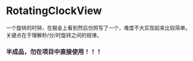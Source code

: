 # RotatingClockView
一个旋转的时钟，在掘金上看到然后仿照写了一个，难度不大实现起来比较简单。
关键点在于理解秒/分/时旋转之间的规律。

### 半成品，勿在项目中直接使用！！！
